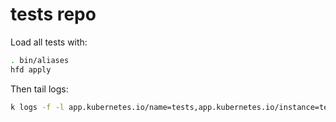 # tests repo

Load all tests with:
```bash
. bin/aliases
hfd apply
```

Then tail logs:
```bash
k logs -f -l app.kubernetes.io/name=tests,app.kubernetes.io/instance=test-shared-pod-storage
```